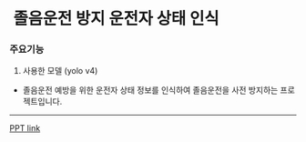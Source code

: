 #  졸음운전 방지 운전자 상태 인식

### 주요기능
1. 사용한 모델 (yolo v4)
- 졸음운전 예방을 위한 운전자 상태 정보를 인식하여 졸음운전을 사전 방지하는 프로젝트입니다.
---
[PPT link](https://github.com/YoonSoM/Portfolio/tree/main/Generating_Poems/PPT)
